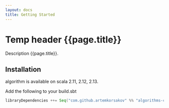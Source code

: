 ```yaml
---
layout: docs
title: Getting Started
---
```


# Temp header {{page.title}}

Description {{page.title}}.

## Installation

algorithm is available on scala 2.11, 2.12, 2.13.

Add the following to your build.sbt
```scala
libraryDependencies ++= Seq("com.github.artemkorsakov" %% "algorithms-core" % "0.0.3")
```
